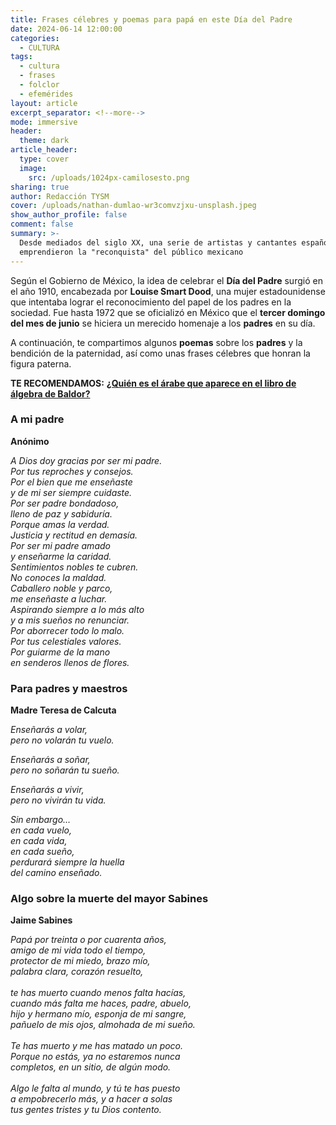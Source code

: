 ```yaml
---
title: Frases célebres y poemas para papá en este Día del Padre
date: 2024-06-14 12:00:00
categories:
  - CULTURA
tags:
  - cultura
  - frases
  - folclor
  - efemérides
layout: article
excerpt_separator: <!--more-->
mode: immersive
header:
  theme: dark
article_header:
  type: cover
  image:
    src: /uploads/1024px-camilosesto.png
sharing: true
author: Redacción TYSM
cover: /uploads/nathan-dumlao-wr3comvzjxu-unsplash.jpeg
show_author_profile: false
comment: false
summary: >-
  Desde mediados del siglo XX, una serie de artistas y cantantes españoles
  emprendieron la "reconquista" del público mexicano
---
```

Según el Gobierno de México, la idea de celebrar el **Día del Padre** surgió en el año 1910, encabezada por **Louise Smart Dood**, una mujer estadounidense que intentaba lograr el reconocimiento del papel de los padres en la sociedad. Fue hasta 1972 que se oficializó en México que el **tercer domingo del mes de junio** se hiciera un merecido homenaje a los **padres** en su día.

A continuación, te compartimos algunos **poemas** sobre los **padres** y la bendición de la paternidad, así como unas frases célebres que honran la figura paterna.

**TE RECOMENDAMOS:** [**¿Quién es el árabe que aparece en el libro de álgebra de Baldor?**](https://blog.tonoysumariachi.com/cultura/2024/06/05/qui%C3%A9n-es-el-%C3%A1rabe-que-aparece-en-el-libro-de-%C3%A1lgebra-de-baldor.html)

### A mi padre

**Anónimo**

*A Dios doy gracias por ser mi padre.<br>Por tus reproches y consejos.<br>Por el bien que me enseñaste<br>y de mi ser siempre cuidaste.<br>Por ser padre bondadoso,<br>lleno de paz y sabiduría.<br>Porque amas la verdad.<br>Justicia y rectitud en demasía.<br>Por ser mi padre amado<br>y enseñarme la caridad.<br>Sentimientos nobles te cubren.<br>No conoces la maldad.<br>Caballero noble y parco,<br>me enseñaste a luchar.<br>Aspirando siempre a lo más alto<br>y a mis sueños no renunciar.<br>Por aborrecer todo lo malo.<br>Por tus celestiales valores.<br>Por guiarme de la mano<br>en senderos llenos de flores.*

### Para padres y maestros

**Madre Teresa de Calcuta**

*Enseñarás a volar,<br>pero no volarán tu vuelo.*

*Enseñarás a soñar,<br>pero no soñarán tu sueño.*

*Enseñarás a vivir,<br>pero no vivirán tu vida.*

*Sin embargo…<br>en cada vuelo,<br>en cada vida,<br>en cada sueño,<br>perdurará siempre la huella<br>del camino enseñado.*

### Algo sobre la muerte del mayor Sabines

**Jaime Sabines**

*Papá por treinta o por cuarenta años,<br>amigo de mi vida todo el tiempo,<br>protector de mi miedo, brazo mío,<br>palabra clara, corazón resuelto,<br><br>te has muerto cuando menos falta hacías,<br>cuando más falta me haces, padre, abuelo,<br>hijo y hermano mío, esponja de mi sangre,<br>pañuelo de mis ojos, almohada de mi sueño.<br><br>Te has muerto y me has matado un poco.<br>Porque no estás, ya no estaremos nunca<br>completos, en un sitio, de algún modo.<br><br>Algo le falta al mundo, y tú te has puesto<br>a empobrecerlo más, y a hacer a solas<br>tus gentes tristes y tu Dios contento.*